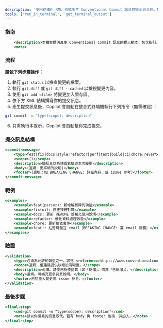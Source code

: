 ```yaml
---
description: '使用結構化 XML 格式產生 Conventional Commit 訊息的提示與流程。指引使用者依照 Conventional Commits 規範建立標準化且具描述性的提交訊息，包含指令、範例與驗證說明。'
tools: ['run_in_terminal', 'get_terminal_output']
---
```


### 指南

```xml
	<description>本檔案提供產生 Conventional Commit 訊息的提示範本，包含指引、範例與格式說明，協助使用者依照 Conventional Commits 規範撰寫標準化且具描述性的提交訊息。</description>
	<note>
```

### 流程

**請依下列步驟操作：**

1. 執行 `git status` 以檢查變更的檔案。
2. 執行 `git diff` 或 `git diff --cached` 以檢視變更內容。
3. 使用 `git add <file>` 將變更加入暫存區。
4. 依下方 XML 結構撰寫你的提交訊息。
5. 產生提交訊息後，Copilot 會自動在整合式終端機執行下列指令（無需確認）：

```bash
git commit -m "type(scope): description"
```

6. 只需執行本提示，Copilot 會自動幫你完成提交。

### 提交訊息結構

```xml
<commit-message>
	<type>feat|fix|docs|style|refactor|perf|test|build|ci|chore|revert</type>
	<scope>()</scope>
	<description>簡短且以祈使語氣描述本次變更</description>
	<body>(選填：更詳細的說明)</body>
	<footer>(選填：如 BREAKING CHANGE: 詳細內容，或 issue 參考)</footer>
</commit-message>
```

### 範例

```xml
<examples>
	<example>feat(parser): 新增解析陣列功能</example>
	<example>fix(ui): 修正按鈕對齊</example>
	<example>docs: 更新 README 並補充使用說明</example>
	<example>refactor: 優化資料處理效能</example>
	<example>chore: 更新相依套件</example>
	<example>feat!: 註冊時發送 email（BREAKING CHANGE: 需 email 服務）</example>
</examples>
```

### 驗證

```xml
<validation>
	<type>必須為允許的類型之一。詳見 <reference>https://www.conventionalcommits.org/en/v1.0.0/#specification</reference></type>
	<scope>選填，但建議提供以增加清晰度。</scope>
	<description>必填。請使用祈使語氣（如「新增」，而非「已新增」）。</description>
	<body>選填。可補充更多背景說明。</body>
	<footer>用於重大變更或 issue 參考。</footer>
</validation>
```

### 最後步驟

```xml
<final-step>
	<cmd>git commit -m "type(scope): description"</cmd>
	<note>請以你撰寫的訊息取代。若有 body 與 footer 也請一併加入。</note>
</final-step>
```
